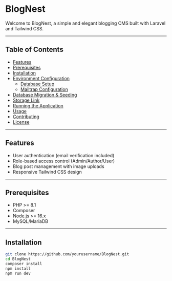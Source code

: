 # BlogNest

Welcome to BlogNest, a simple and elegant blogging CMS built with Laravel and Tailwind CSS.

---

## Table of Contents
- [Features](#features)
- [Prerequisites](#prerequisites)
- [Installation](#installation)
- [Environment Configuration](#environment-configuration)
  - [Database Setup](#database-setup)
  - [Mailtrap Configuration](#mailtrap-configuration)
- [Database Migration & Seeding](#database-migration--seeding)
- [Storage Link](#storage-link)
- [Running the Application](#running-the-application)
- [Usage](#usage)
- [Contributing](#contributing)
- [License](#license)

---

## Features
- User authentication (email verification included)
- Role-based access control (Admin/Author/User)
- Blog post management with image uploads
- Responsive Tailwind CSS design

---

## Prerequisites
- PHP >= 8.1
- Composer
- Node.js >= 16.x
- MySQL/MariaDB

---

## Installation
```bash
git clone https://github.com/yourusername/BlogNest.git
cd BlogNest
composer install
npm install
npm run dev